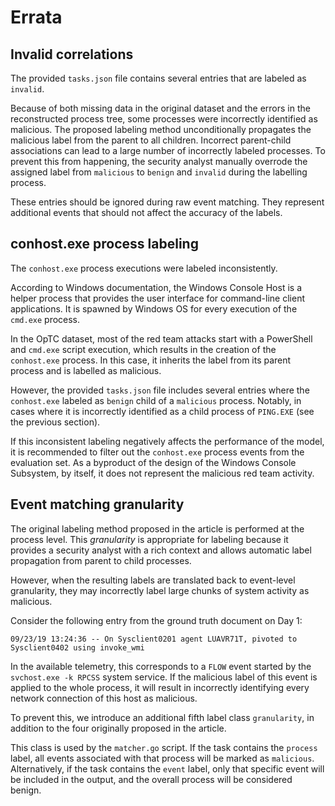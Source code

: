 # Errata

## Invalid correlations

The provided `tasks.json` file contains several entries that are labeled as
`invalid`.

Because of both missing data in the original dataset and the errors in the
reconstructed process tree, some processes were incorrectly identified as
malicious.  The proposed labeling method unconditionally propagates the
malicious label from the parent to all children. Incorrect parent-child
associations can lead to a large number of incorrectly labeled processes. To
prevent this from happening, the security analyst manually overrode the
assigned label from `malicious` to `benign` and `invalid` during the labelling
process.

These entries should be ignored during raw event matching. They represent
additional events that should not affect the accuracy of the labels.

## conhost.exe process labeling

The `conhost.exe` process executions were labeled inconsistently.

According to Windows documentation, the Windows Console Host is a helper
process that provides the user interface for command-line client applications.
It is spawned by Windows OS for every execution of the `cmd.exe` process.

In the OpTC dataset, most of the red team attacks start with a PowerShell and
`cmd.exe` script execution, which results in the creation of the `conhost.exe`
process.  In this case, it inherits the label from its parent process and is
labelled as malicious.

However, the provided `tasks.json` file includes several entries where the
`conhost.exe` labeled as `benign` child of a `malicious` process.  Notably, in
cases where it is incorrectly identified as a child process of `PING.EXE` (see
the previous section).

If this inconsistent labeling negatively affects the performance of the model,
it is recommended to filter out the `conhost.exe` process events from the
evaluation set.  As a byproduct of the design of the Windows Console Subsystem,
by itself, it does not represent the malicious red team activity.

## Event matching granularity

The original labeling method proposed in the article is performed at the
process level. This *granularity* is appropriate for labeling because it
provides a security analyst with a rich context and allows automatic label
propagation from parent to child processes.

However, when the resulting labels are translated back to event-level
granularity, they may incorrectly label large chunks of system activity as
malicious.

Consider the following entry from the ground truth document on Day 1:

```
09/23/19 13:24:36 -- On Sysclient0201 agent LUAVR71T, pivoted to Sysclient0402 using invoke_wmi
```

In the available telemetry, this corresponds to a `FLOW` event started by the
`svchost.exe -k RPCSS` system service. If the malicious label of this event is
applied to the whole process, it will result in incorrectly identifying every
network connection of this host as malicious.

To prevent this, we introduce an additional fifth label class `granularity`, in
addition to the four originally proposed in the article.

This class is used by the `matcher.go` script. If the task contains the
`process` label, all events associated with that process will be marked as
`malicious`.  Alternatively, if the task contains the `event` label, only that
specific event will be included in the output, and the overall process will be
considered benign.
